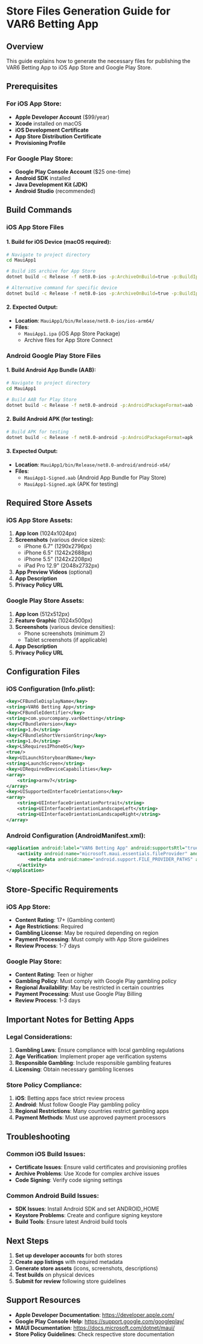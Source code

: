 # Store Files Generation Guide for VAR6 Betting App

## Overview
This guide explains how to generate the necessary files for publishing the VAR6 Betting App to iOS App Store and Google Play Store.

## Prerequisites

### For iOS App Store:
- **Apple Developer Account** ($99/year)
- **Xcode** installed on macOS
- **iOS Development Certificate**
- **App Store Distribution Certificate**
- **Provisioning Profile**

### For Google Play Store:
- **Google Play Console Account** ($25 one-time)
- **Android SDK** installed
- **Java Development Kit (JDK)**
- **Android Studio** (recommended)

## Build Commands

### iOS App Store Files

#### 1. Build for iOS Device (macOS required):
```bash
# Navigate to project directory
cd MauiApp1

# Build iOS archive for App Store
dotnet build -c Release -f net8.0-ios -p:ArchiveOnBuild=true -p:BuildIpa=true -p:Platform=iPhone -p:Configuration=Release

# Alternative command for specific device
dotnet build -c Release -f net8.0-ios -p:ArchiveOnBuild=true -p:BuildIpa=true -p:Platform=iPhone -p:Configuration=Release -p:RuntimeIdentifier=ios-arm64
```

#### 2. Expected Output:
- **Location**: `MauiApp1/bin/Release/net8.0-ios/ios-arm64/`
- **Files**: 
  - `MauiApp1.ipa` (iOS App Store Package)
  - Archive files for App Store Connect

### Android Google Play Store Files

#### 1. Build Android App Bundle (AAB):
```bash
# Navigate to project directory
cd MauiApp1

# Build AAB for Play Store
dotnet build -c Release -f net8.0-android -p:AndroidPackageFormat=aab -p:AndroidKeyStore=true -p:AndroidSigningKeyStore=your-keystore.jks -p:AndroidSigningKeyAlias=your-key-alias -p:AndroidSigningKeyPass=your-key-password -p:AndroidSigningStorePass=your-store-password
```

#### 2. Build Android APK (for testing):
```bash
# Build APK for testing
dotnet build -c Release -f net8.0-android -p:AndroidPackageFormat=apk
```

#### 3. Expected Output:
- **Location**: `MauiApp1/bin/Release/net8.0-android/android-x64/`
- **Files**:
  - `MauiApp1-Signed.aab` (Android App Bundle for Play Store)
  - `MauiApp1-Signed.apk` (APK for testing)

## Required Store Assets

### iOS App Store Assets:
1. **App Icon** (1024x1024px)
2. **Screenshots** (various device sizes):
   - iPhone 6.7" (1290x2796px)
   - iPhone 6.5" (1242x2688px)
   - iPhone 5.5" (1242x2208px)
   - iPad Pro 12.9" (2048x2732px)
3. **App Preview Videos** (optional)
4. **App Description**
5. **Privacy Policy URL**

### Google Play Store Assets:
1. **App Icon** (512x512px)
2. **Feature Graphic** (1024x500px)
3. **Screenshots** (various device densities):
   - Phone screenshots (minimum 2)
   - Tablet screenshots (if applicable)
4. **App Description**
5. **Privacy Policy URL**

## Configuration Files

### iOS Configuration (Info.plist):
```xml
<key>CFBundleDisplayName</key>
<string>VAR6 Betting App</string>
<key>CFBundleIdentifier</key>
<string>com.yourcompany.var6betting</string>
<key>CFBundleVersion</key>
<string>1.0</string>
<key>CFBundleShortVersionString</key>
<string>1.0</string>
<key>LSRequiresIPhoneOS</key>
<true/>
<key>UILaunchStoryboardName</key>
<string>LaunchScreen</string>
<key>UIRequiredDeviceCapabilities</key>
<array>
    <string>armv7</string>
</array>
<key>UISupportedInterfaceOrientations</key>
<array>
    <string>UIInterfaceOrientationPortrait</string>
    <string>UIInterfaceOrientationLandscapeLeft</string>
    <string>UIInterfaceOrientationLandscapeRight</string>
</array>
```

### Android Configuration (AndroidManifest.xml):
```xml
<application android:label="VAR6 Betting App" android:supportsRtl="true">
    <activity android:name="microsoft.maui.essentials.fileProvider" android:exported="false" android:grantUriPermissions="true" android:theme="@android:style/Theme.Translucent.NoTitleBar">
        <meta-data android:name="android.support.FILE_PROVIDER_PATHS" android:resource="@xml/file_paths" />
    </activity>
</application>
```

## Store-Specific Requirements

### iOS App Store:
- **Content Rating**: 17+ (Gambling content)
- **Age Restrictions**: Required
- **Gambling License**: May be required depending on region
- **Payment Processing**: Must comply with App Store guidelines
- **Review Process**: 1-7 days

### Google Play Store:
- **Content Rating**: Teen or higher
- **Gambling Policy**: Must comply with Google Play gambling policy
- **Regional Availability**: May be restricted in certain countries
- **Payment Processing**: Must use Google Play Billing
- **Review Process**: 1-3 days

## Important Notes for Betting Apps

### Legal Considerations:
1. **Gambling Laws**: Ensure compliance with local gambling regulations
2. **Age Verification**: Implement proper age verification systems
3. **Responsible Gambling**: Include responsible gambling features
4. **Licensing**: Obtain necessary gambling licenses

### Store Policy Compliance:
1. **iOS**: Betting apps face strict review process
2. **Android**: Must follow Google Play gambling policy
3. **Regional Restrictions**: Many countries restrict gambling apps
4. **Payment Methods**: Must use approved payment processors

## Troubleshooting

### Common iOS Build Issues:
- **Certificate Issues**: Ensure valid certificates and provisioning profiles
- **Archive Problems**: Use Xcode for complex archive issues
- **Code Signing**: Verify code signing settings

### Common Android Build Issues:
- **SDK Issues**: Install Android SDK and set ANDROID_HOME
- **Keystore Problems**: Create and configure signing keystore
- **Build Tools**: Ensure latest Android build tools

## Next Steps

1. **Set up developer accounts** for both stores
2. **Create app listings** with required metadata
3. **Generate store assets** (icons, screenshots, descriptions)
4. **Test builds** on physical devices
5. **Submit for review** following store guidelines

## Support Resources

- **Apple Developer Documentation**: https://developer.apple.com/
- **Google Play Console Help**: https://support.google.com/googleplay/
- **MAUI Documentation**: https://docs.microsoft.com/dotnet/maui/
- **Store Policy Guidelines**: Check respective store documentation

